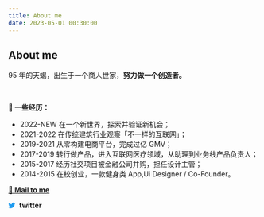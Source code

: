 ```yaml
---
title: About me
date: 2023-05-01 00:30:00
---
```


## About me



95 年的天蝎，出生于一个商人世家，**努力做一个创造者。**


<br/>

**🦾 一些经历：**

- 2022-NEW     在一个新世界，探索并验证新机会；
- 2021-2022    在传统建筑行业观察「不一样的互联网」；
- 2019-2021    从零构建电商平台，完成过亿 GMV；
- 2017-2019    转行做产品，进入互联网医疗领域，从助理到业务线产品负责人；
- 2015-2017    经历社交项目被金融公司并购，担任设计主管；
- 2014-2015    在校创业，一款健身类 App,Ui Designer / Co-Founder。



**[📮 Mail to me](mailto:wwwzhouliang@gmail.com)**

<a href="https://twitter.com/lenchou_" target="_blank" style="display: flex; align-items: center; text-decoration: none; width:80px;">

<img src="data:image/svg+xml;utf8,%3Csvg viewBox='0 0 512 512' width='1em' height='1em' xmlns='http://www.w3.org/2000/svg' %3E%3Cpath fill='rgb(29, 155, 240)' d='M459.37 151.716c.325 4.548.325 9.097.325 13.645c0 138.72-105.583 298.558-298.558 298.558c-59.452 0-114.68-17.219-161.137-47.106c8.447.974 16.568 1.299 25.34 1.299c49.055 0 94.213-16.568 130.274-44.832c-46.132-.975-84.792-31.188-98.112-72.772c6.498.974 12.995 1.624 19.818 1.624c9.421 0 18.843-1.3 27.614-3.573c-48.081-9.747-84.143-51.98-84.143-102.985v-1.299c13.969 7.797 30.214 12.67 47.431 13.319c-28.264-18.843-46.781-51.005-46.781-87.391c0-19.492 5.197-37.36 14.294-52.954c51.655 63.675 129.3 105.258 216.365 109.807c-1.624-7.797-2.599-15.918-2.599-24.04c0-57.828 46.782-104.934 104.934-104.934c30.213 0 57.502 12.67 76.67 33.137c23.715-4.548 46.456-13.32 66.599-25.34c-7.798 24.366-24.366 44.833-46.132 57.827c21.117-2.273 41.584-8.122 60.426-16.243c-14.292 20.791-32.161 39.308-52.628 54.253z'/%3E%3C/svg%3E" alt="SVG image" style="width: 1em; height: 1em; margin-right: 8px;">
<span style=" font-weight: bold;">twitter</span>
</a>








